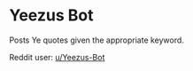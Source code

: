 # Yeezus Bot

Posts Ye quotes given the appropriate keyword.

Reddit user: [u/Yeezus-Bot](https://www.reddit.com/user/Yeezus-Bot)
